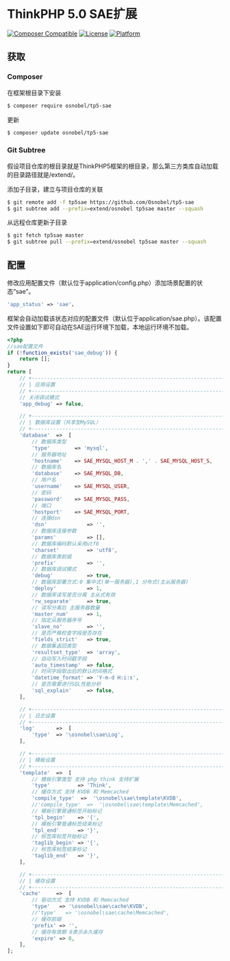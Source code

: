 ThinkPHP 5.0 SAE扩展
===============
[![Composer Compatible](https://img.shields.io/badge/composer-compatible-brightgreen.svg?style=flat)](https://github.com/composer/composer)
[![License](https://img.shields.io/badge/license-Apache-blue.svg?style=flat)](https://github.com/Osnobel/tp5-sae/blob/master/LICENSE)
[![Platform](https://img.shields.io/badge/platform-web-lightgrey.svg?style=flat)](https://github.com/Osnobel/tp5-sae)

## 获取

### Composer

在框架根目录下安装

```bash
$ composer require osnobel/tp5-sae
```

更新

```bash
$ composer update osnobel/tp5-sae
```

### Git Subtree

假设项目仓库的根目录就是ThinkPHP5框架的根目录，那么第三方类库自动加载的目录路径就是/extend/。

添加子目录，建立与项目仓库的关联

```bash
$ git remote add -f tp5sae https://github.com/Osnobel/tp5-sae
$ git subtree add --prefix=extend/osnobel tp5sae master --squash
```

从远程仓库更新子目录

```bash
$ git fetch tp5sae master  
$ git subtree pull --prefix=extend/osnobel tp5sae master --squash
```

## 配置

修改应用配置文件（默认位于application/config.php）添加场景配置的状态“sae”。

```php
'app_status' => 'sae'，
```

框架会自动加载该状态对应的配置文件（默认位于application/sae.php）。该配置文件设置如下即可自动在SAE运行环境下加载，本地运行环境不加载。

```php
<?php
//sae配置文件
if (!function_exists('sae_debug')) {
    return [];
}
return [
    // +----------------------------------------------------------------------
    // | 应用设置
    // +----------------------------------------------------------------------
    // 关闭调试模式
    'app_debug' => false,

    // +----------------------------------------------------------------------
    // | 数据库设置（共享型MySQL）
    // +----------------------------------------------------------------------
    'database'  =>  [
        // 数据库类型
        'type'        => 'mysql',
        // 服务器地址
        'hostname'    => SAE_MYSQL_HOST_M . ',' . SAE_MYSQL_HOST_S,
        // 数据库名
        'database'    => SAE_MYSQL_DB,
        // 用户名
        'username'    => SAE_MYSQL_USER,
        // 密码
        'password'    => SAE_MYSQL_PASS,
        // 端口
        'hostport'    => SAE_MYSQL_PORT,
        // 连接dsn
        'dsn'             => '',
        // 数据库连接参数
        'params'          => [],
        // 数据库编码默认采用utf8
        'charset'         => 'utf8',
        // 数据库表前缀
        'prefix'          => '',
        // 数据库调试模式
        'debug'           => true,
        // 数据库部署方式:0 集中式(单一服务器),1 分布式(主从服务器)
        'deploy'          => 1,
        // 数据库读写是否分离 主从式有效
        'rw_separate'     => true,
        // 读写分离后 主服务器数量
        'master_num'      => 1,
        // 指定从服务器序号
        'slave_no'        => '',
        // 是否严格检查字段是否存在
        'fields_strict'   => true,
        // 数据集返回类型
        'resultset_type'  => 'array',
        // 自动写入时间戳字段
        'auto_timestamp'  => false,
        // 时间字段取出后的默认时间格式
        'datetime_format' => 'Y-m-d H:i:s',
        // 是否需要进行SQL性能分析
        'sql_explain'     => false,
    ],

    // +----------------------------------------------------------------------
    // | 日志设置
    // +----------------------------------------------------------------------
    'log'       =>  [
        'type'  => '\osnobel\sae\Log',
    ],

    // +----------------------------------------------------------------------
    // | 模板设置
    // +----------------------------------------------------------------------
    'template'  =>  [
        // 模板引擎类型 支持 php think 支持扩展
        'type'         => 'Think',
        // 缓存方式 支持 KVDB 和 Memcached
        'compile_type'  =>  '\osnobel\sae\template\KVDB',
        //'compile_type'  =>  '\osnobel\sae\template\Memcached',
        // 模板引擎普通标签开始标记
        'tpl_begin'    => '{',
        // 模板引擎普通标签结束标记
        'tpl_end'      => '}',
        // 标签库标签开始标记
        'taglib_begin' => '{',
        // 标签库标签结束标记
        'taglib_end'   => '}',
    ],

    // +----------------------------------------------------------------------
    // | 缓存设置
    // +----------------------------------------------------------------------
    'cache'     =>  [
        // 驱动方式 支持 KVDB 和 Memcached
        'type'   => '\osnobel\sae\cache\KVDB',
        //'type'   => '\osnobel\sae\cache\Memcached',
        // 缓存前缀
        'prefix' => '',
        // 缓存有效期 0表示永久缓存
        'expire' => 0,
    ],
];
```
